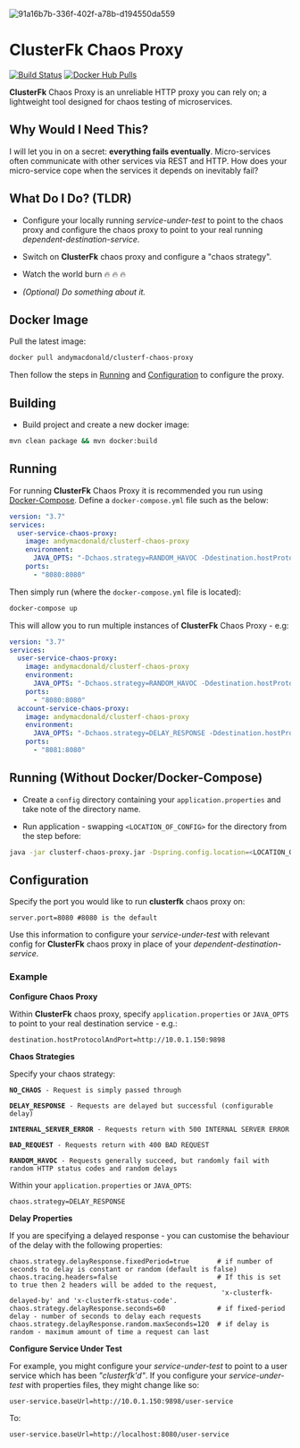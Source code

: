 <img src="https://i.ibb.co/NsSNRv3/Webp-net-resizeimage-1.png" alt="91a16b7b-336f-402f-a78b-d194550da559" border="0"></a><br />
# ClusterFk Chaos Proxy

[![Build Status](https://travis-ci.org/clusterfk/chaos-proxy.svg?branch=master)](https://travis-ci.org/clusterfk/chaos-proxy) [![Docker Hub Pulls](https://img.shields.io/docker/pulls/andymacdonald/clusterf-chaos-proxy.svg)](https://hub.docker.com/r/andymacdonald/clusterf-chaos-proxy)

**ClusterFk** Chaos Proxy is an unreliable HTTP proxy you can rely on; a lightweight tool designed for chaos testing of microservices. 

## Why Would I Need This?

I will let you in on a secret: **everything fails eventually**. Micro-services often communicate with other services via REST and HTTP. 
How does your micro-service cope when the services it depends on inevitably fail?

## What Do I Do? (TLDR)

* Configure your locally running _service-under-test_ to point to the chaos proxy and configure the chaos proxy to point to your real running _dependent-destination-service_. 

* Switch on **ClusterFk** chaos proxy and configure a "chaos strategy".

* Watch the world burn :fire: :fire: :fire:

* _(Optional) Do something about it._


## Docker Image ##

Pull the latest image:

```sh
docker pull andymacdonald/clusterf-chaos-proxy
```

Then follow the steps in [Running](https://github.com/clusterfk/chaos-proxy#running) and [Configuration](https://github.com/clusterfk/chaos-proxy#configuration) to configure the proxy.

## Building ##

* Build project and create a new docker image:
```sh
mvn clean package && mvn docker:build
```

## Running ##

For running **ClusterFk** Chaos Proxy it is recommended you run using [Docker-Compose](https://docs.docker.com/compose/). Define a `docker-compose.yml` file such as the below:
```yaml
version: "3.7"
services:
  user-service-chaos-proxy:
    image: andymacdonald/clusterf-chaos-proxy
    environment:
      JAVA_OPTS: "-Dchaos.strategy=RANDOM_HAVOC -Ddestination.hostProtocolAndPort=http://localhost:8098"
    ports:
      - "8080:8080"
```

Then simply run (where the `docker-compose.yml` file is located):

```sh
docker-compose up
```

This will allow you to run multiple instances of **ClusterFk** Chaos Proxy - e.g:
```yaml
version: "3.7"
services:
  user-service-chaos-proxy:
    image: andymacdonald/clusterf-chaos-proxy
    environment:
      JAVA_OPTS: "-Dchaos.strategy=RANDOM_HAVOC -Ddestination.hostProtocolAndPort=http://10.0.0.231:8098"
    ports:
      - "8080:8080"
  account-service-chaos-proxy:
    image: andymacdonald/clusterf-chaos-proxy
    environment:
      JAVA_OPTS: "-Dchaos.strategy=DELAY_RESPONSE -Ddestination.hostProtocolAndPort=http://10.0.1.150:8918"
    ports:
      - "8081:8080"
```

## Running (Without Docker/Docker-Compose) ##

* Create a `config` directory containing your `application.properties` and take note of the directory name.

* Run application - swapping `<LOCATION_OF_CONFIG>` for the directory from the step before:
```sh
java -jar clusterf-chaos-proxy.jar -Dspring.config.location=<LOCATION_OF_CONFIG>/config/application.properties
```

## Configuration ##

Specify the port you would like to run **clusterfk** chaos proxy on:

```properties
server.port=8080 #8080 is the default
```

Use this information to configure your _service-under-test_ with relevant config for **ClusterFk** chaos proxy in place of your _dependent-destination-service_.

### Example ###

**Configure Chaos Proxy**

Within **ClusterFk** chaos proxy, specify `application.properties` or `JAVA_OPTS` to point to your real destination service - e.g.:

```properties
destination.hostProtocolAndPort=http://10.0.1.150:9898
```

**Chaos Strategies**

Specify your chaos strategy:

<pre><code><b>NO_CHAOS</b> - Request is simply passed through

<b>DELAY_RESPONSE</b> - Requests are delayed but successful (configurable delay)

<b>INTERNAL_SERVER_ERROR</b> - Requests return with 500 INTERNAL SERVER ERROR

<b>BAD_REQUEST</b> - Requests return with 400 BAD REQUEST

<b>RANDOM_HAVOC</b> - Requests generally succeed, but randomly fail with random HTTP status codes and random delays
</code></pre>

Within your `application.properties` or `JAVA_OPTS`:

```properties
chaos.strategy=DELAY_RESPONSE
```
**Delay Properties**

If you are specifying a delayed response - you can customise the behaviour of the delay with the following properties:

```properties
chaos.strategy.delayResponse.fixedPeriod=true       # if number of seconds to delay is constant or random (default is false)
chaos.tracing.headers=false                         # If this is set to true then 2 headers will be added to the request, 
                                                     'x-clusterfk-delayed-by' and 'x-clusterfk-status-code'.
chaos.strategy.delayResponse.seconds=60             # if fixed-period delay - number of seconds to delay each requests
chaos.strategy.delayResponse.random.maxSeconds=120  # if delay is random - maximum amount of time a request can last
```

**Configure Service Under Test**

For example, you might configure your _service-under-test_ to point to a user service which has been _"clusterfk'd"_.
If you configure your _service-under-test_ with properties files, they might change like so:

```properties
user-service.baseUrl=http://10.0.1.150:9898/user-service
```
To:
```properties
user-service.baseUrl=http://localhost:8080/user-service
```
